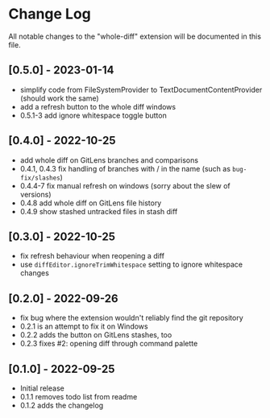 # Change Log

All notable changes to the "whole-diff" extension will be documented in this
file.

## [0.5.0] - 2023-01-14

- simplify code from FileSystemProvider to TextDocumentContentProvider (should
  work the same)
- add a refresh button to the whole diff windows
- 0.5.1-3 add ignore whitespace toggle button

## [0.4.0] - 2022-10-25

- add whole diff on GitLens branches and comparisons
- 0.4.1, 0.4.3 fix handling of branches with / in the name (such as
  `bug-fix/slashes`)
- 0.4.4-7 fix manual refresh on windows (sorry about the slew of versions)
- 0.4.8 add whole diff on GitLens file history
- 0.4.9 show stashed untracked files in stash diff

## [0.3.0] - 2022-10-25

- fix refresh behaviour when reopening a diff
- use `diffEditor.ignoreTrimWhitespace` setting to ignore whitespace changes

## [0.2.0] - 2022-09-26

- fix bug where the extension wouldn't reliably find the git repository
- 0.2.1 is an attempt to fix it on Windows
- 0.2.2 adds the button on GitLens stashes, too
- 0.2.3 fixes #2: opening diff through command palette

## [0.1.0] - 2022-09-25

- Initial release
- 0.1.1 removes todo list from readme
- 0.1.2 adds the changelog
